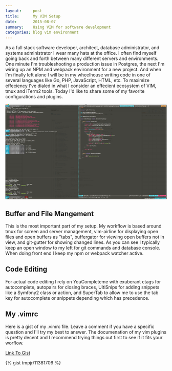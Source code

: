```yaml
---
layout:     post
title:      My VIM Setup
date:       2015-08-07
summary:    Using VIM for software development
categories: blog vim environment 
---
```


As a full stack software developer, architect, database administrator, and systems administrator I wear many hats at the office. I often find myself going back and forth between many different servers and environments. One minute I'm troubleshooting a production issue in Postgres, the next I'm wiring up an NPM and webpack environment for a new project. And when I'm finally left alone I will be in my wheelhouse writing code in one of several languages like Go, PHP, JavaScript, HTML, etc. To maximize effeciency I've dialed in what I consider an effecient ecosystem of VIM, tmux and iTerm2 tools. Today I'd like to share some of my favorite configurations and plugins. 

<div style="text-align: center">
<a href="/images/MyWorkDesktop-1080.png"><img src="/images/MyWorkDesktop-720.png"  width="720" height="298"></a>
</div>

## Buffer and File Mangement
This is the most important part of my setup. My workflow is based around tmux for screen and server management, vim-airline for displaying open files and open buffers as "tabs", buffergator for viewing open buffers not in view, and git-gutter for showing changed lines. As you can see I typically keep an open window to my left for git commands and database console. When doing front end I keep my npm or webpack watcher active.

## Code Editing
For actual code editing I rely on YouCompleteme with exuberant ctags for autocomplete, autopairs for closing braces, UltiSnips for adding snippets like a Symfony2 class or action, and SuperTab to allow me to use the tab key for autocomplete or snippets depending which has precedence. 

## My .vimrc

Here is a gist of my .vimrc file. Leave a comment if you have a specific question and I'll try my best to answer. The documenation of my vim plugins is pretty decent and I recommend trying things out first to see if it fits your worflow. 

<a href="https://gist.github.com/tmpjr/11381706">Link To Gist</a>

{% gist tmpjr/11381706 %}

